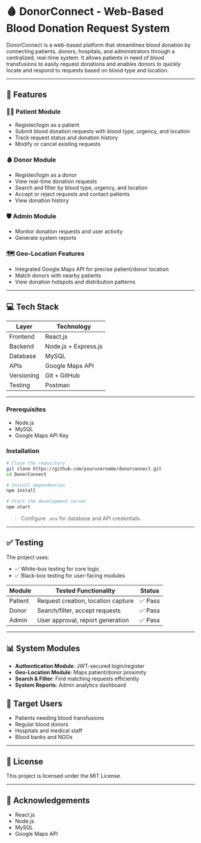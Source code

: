 # 🩸 DonorConnect - Web-Based Blood Donation Request System

DonorConnect is a web-based platform that streamlines blood donation by connecting patients, donors, hospitals, and administrators through a centralized, real-time system. It allows patients in need of blood transfusions to easily request donations and enables donors to quickly locate and respond to requests based on blood type and location.

---



## 📌 Features

### 🧍‍♂️ Patient Module
- Register/login as a patient
- Submit blood donation requests with blood type, urgency, and location
- Track request status and donation history
- Modify or cancel existing requests

### 🩸 Donor Module
- Register/login as a donor
- View real-time donation requests
- Search and filter by blood type, urgency, and location
- Accept or reject requests and contact patients
- View donation history

### 🛡️ Admin Module
- Monitor donation requests and user activity
- Generate system reports

### 🗺️ Geo-Location Features
- Integrated Google Maps API for precise patient/donor location
- Match donors with nearby patients
- View donation hotspots and distribution patterns

---

## 💻 Tech Stack

| Layer        | Technology          |
|--------------|---------------------|
| Frontend     | React.js            |
| Backend      | Node.js + Express.js|
| Database     | MySQL               |
| APIs         | Google Maps API     |
| Versioning   | Git + GitHub        |
| Testing      | Postman             |

---


### Prerequisites
- Node.js
- MySQL
- Google Maps API Key

### Installation

```bash
# Clone the repository
git clone https://github.com/yourusername/donorconnect.git
cd DonorConnect

# Install dependencies
npm install

# Start the development server
npm start
```

> Configure `.env` for database and API credentials.

---



## ✅ Testing

The project uses:
- ✅ White-box testing for core logic
- ✅ Black-box testing for user-facing modules

| Module    | Tested Functionality                  | Status |
|-----------|----------------------------------------|--------|
| Patient   | Request creation, location capture     | ✅ Pass |
| Donor     | Search/filter, accept requests         | ✅ Pass |
| Admin     | User approval, report generation       | ✅ Pass |

---

## 📊 System Modules

- **Authentication Module**: JWT-secured login/register
- **Geo-Location Module**: Maps patient/donor proximity
- **Search & Filter**: Find matching requests efficiently
- **System Reports**: Admin analytics dashboard



## 👥 Target Users

- Patients needing blood transfusions
- Regular blood donors
- Hospitals and medical staff
- Blood banks and NGOs

---

## 📄 License

This project is licensed under the MIT License.

---

## 🙌 Acknowledgements

- React.js
- Node.js
- MySQL
- Google Maps API





